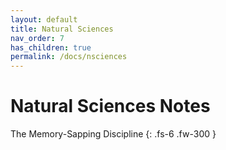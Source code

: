 ```yaml
---
layout: default
title: Natural Sciences
nav_order: 7
has_children: true
permalink: /docs/nsciences
---
```


# Natural Sciences Notes

The Memory-Sapping Discipline
{: .fs-6 .fw-300 }

